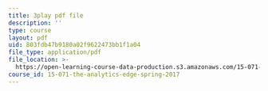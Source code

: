 ```yaml
---
title: 3play pdf file
description: ''
type: course
layout: pdf
uid: 803fdb47b9180a02f9622473bb1f1a04
file_type: application/pdf
file_location: >-
  https://open-learning-course-data-production.s3.amazonaws.com/15-071-the-analytics-edge-spring-2017/803fdb47b9180a02f9622473bb1f1a04_fQXFHIsvV-c.pdf
course_id: 15-071-the-analytics-edge-spring-2017
---
```

